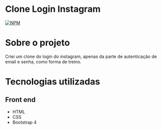 # Clone Login Instagram
[![NPM](https://img.shields.io/npm/l/react)](https://github.com/joaobruno05/site-barbearia/blob/master/LICENSE)

# Sobre o projeto

Criei um clone do login do instagram, apenas da parte de autenticação de email e senha, como forma de treino.

# Tecnologias utilizadas
## Front end
- HTML
- CSS
- Bootstrap 4
